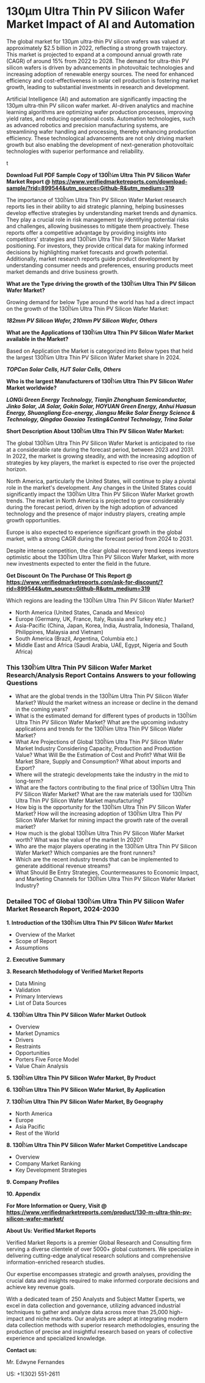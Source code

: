<meta name="title" content="Global 130μm Ultra Thin PV Silicon Wafer Market Impact of AI and Automation"><meta name="description" content="The global market for 130μm ultra-thin PV silicon wafers was valued at approximately $2.5 billion in 2022, reflecting a strong growth trajectory. This market is projec"><meta name="title" content="130μm Ultra Thin PV Silicon Wafer Market Size, Share, Scope, Trends, Growth, Opportunities, Analysis, Forecast"><h1>130μm Ultra Thin PV Silicon Wafer Market Impact of AI and Automation</h1><p>The global market for 130μm ultra-thin PV silicon wafers was valued at approximately $2.5 billion in 2022, reflecting a strong growth trajectory. This market is projected to expand at a compound annual growth rate (CAGR) of around 15% from 2022 to 2028. The demand for ultra-thin PV silicon wafers is driven by advancements in photovoltaic technologies and increasing adoption of renewable energy sources. The need for enhanced efficiency and cost-effectiveness in solar cell production is fostering market growth, leading to substantial investments in research and development.</p><p>Artificial Intelligence (AI) and automation are significantly impacting the 130μm ultra-thin PV silicon wafer market. AI-driven analytics and machine learning algorithms are optimizing wafer production processes, improving yield rates, and reducing operational costs. Automation technologies, such as advanced robotics and precision manufacturing systems, are streamlining wafer handling and processing, thereby enhancing production efficiency. These technological advancements are not only driving market growth but also enabling the development of next-generation photovoltaic technologies with superior performance and reliability.</p>t</p><p id="" class=""><strong>Download Full PDF Sample Copy of 130Î¼m Ultra Thin PV Silicon Wafer Market Report @ <a href="https://www.verifiedmarketreports.com/download-sample/?rid=899544&utm_source=Github-R&utm_medium=319" target="_blank">https://www.verifiedmarketreports.com/download-sample/?rid=899544&utm_source=Github-R&utm_medium=319</a></strong></p><p>The importance of&nbsp;130Î¼m Ultra Thin PV Silicon Wafer Market research reports lies in their ability to aid strategic planning, helping businesses develop effective strategies by understanding market trends and dynamics. They play a crucial role in risk management by identifying potential risks and challenges, allowing businesses to mitigate them proactively. These reports offer a competitive advantage by providing insights into competitors' strategies and 130Î¼m Ultra Thin PV Silicon Wafer Market positioning. For investors, they provide critical data for making informed decisions by highlighting market forecasts and growth potential. Additionally, market research reports guide product development by understanding consumer needs and preferences, ensuring products meet market demands and drive business growth.</p><p><strong>What are the&nbsp;Type driving the growth of the 130Î¼m Ultra Thin PV Silicon Wafer Market?</strong></p><p id="" class="">Growing demand for below Type around the world has had a direct impact on the growth of the 130Î¼m Ultra Thin PV Silicon Wafer Market:</p><em><strong>182mm PV Silicon Wafer, 210mm PV Silicon Wafer, Others</strong></em></p><strong>What are the&nbsp;Applications&nbsp;of 130Î¼m Ultra Thin PV Silicon Wafer Market available in the Market?</strong></p><p id="" class="">Based on Application the Market is categorized into Below types that held the largest 130Î¼m Ultra Thin PV Silicon Wafer Market share In 2024.</p><em><strong>TOPCon Solar Cells, HJT Solar Cells, Others</strong></em></p><strong>Who is the largest Manufacturers of 130Î¼m Ultra Thin PV Silicon Wafer Market worldwide?</strong></p><p><em><strong>LONGi Green Energy Technology, Tianjin Zhonghuan Semiconductor, Jinko Solar, JA Solar, Gokin Solar, HOYUAN Green Energy, Anhui Huasun Energy, Shuangliang Eco-energy, Jiangsu Meike Solar Energy Science & Technology, Qingdao Gaoxiao Testing&Control Technology, Trina Solar</strong></em></p><p id="" class=""><strong>Short Description About 130Î¼m Ultra Thin PV Silicon Wafer Market:</strong></p><p>The global 130Î¼m Ultra Thin PV Silicon Wafer Market is anticipated to rise at a considerable rate during the forecast period, between 2023 and 2031. In 2022, the market is growing steadily, and with the increasing adoption of strategies by key players, the market is expected to rise over the projected horizon.</p><p>North America, particularly the United States, will continue to play a pivotal role in the market's development. Any changes in the United States could significantly impact the 130Î¼m Ultra Thin PV Silicon Wafer Market growth trends. The market in North America is projected to grow considerably during the forecast period, driven by the high adoption of advanced technology and the presence of major industry players, creating ample growth opportunities.</p><p>Europe is also expected to experience significant growth in the global market, with a strong CAGR during the forecast period from 2024 to 2031.</p><p>Despite intense competition, the clear global recovery trend keeps investors optimistic about the 130Î¼m Ultra Thin PV Silicon Wafer Market, with more new investments expected to enter the field in the future.</p><p id="" class=""><strong>Get Discount On The Purchase Of This Report @ <a href="https://www.verifiedmarketreports.com/ask-for-discount/?rid=899544&utm_source=Github-R&utm_medium=319" target="_blank">https://www.verifiedmarketreports.com/ask-for-discount/?rid=899544&utm_source=Github-R&utm_medium=319</a></strong></p>Which regions are leading the 130Î¼m Ultra Thin PV Silicon Wafer Market?</p><ul><li>North America (United States, Canada and Mexico)</li><li>Europe (Germany, UK, France, Italy, Russia and Turkey etc.)</li><li>Asia-Pacific (China, Japan, Korea, India, Australia, Indonesia, Thailand, Philippines, Malaysia and Vietnam)</li><li>South America (Brazil, Argentina, Columbia etc.)</li><li>Middle East and Africa (Saudi Arabia, UAE, Egypt, Nigeria and South Africa)</li></ul><h3 id="" class="">This 130Î¼m Ultra Thin PV Silicon Wafer Market Research/Analysis Report Contains Answers to your following Questions</h3><ul><li>What are the global trends in the 130Î¼m Ultra Thin PV Silicon Wafer Market? Would the market witness an increase or decline in the demand in the coming years?</li><li>What is the estimated demand for different types of products in 130Î¼m Ultra Thin PV Silicon Wafer Market? What are the upcoming industry applications and trends for the 130Î¼m Ultra Thin PV Silicon Wafer Market?</li><li>What Are Projections of Global 130Î¼m Ultra Thin PV Silicon Wafer Market Industry Considering Capacity, Production and Production Value? What Will Be the Estimation of Cost and Profit? What Will Be Market Share, Supply and Consumption? What about imports and Export?</li><li>Where will the strategic developments take the industry in the mid to long-term?</li><li>What are the factors contributing to the final price of 130Î¼m Ultra Thin PV Silicon Wafer Market? What are the raw materials used for 130Î¼m Ultra Thin PV Silicon Wafer Market manufacturing?</li><li>How big is the opportunity for the 130Î¼m Ultra Thin PV Silicon Wafer Market? How will the increasing adoption of 130Î¼m Ultra Thin PV Silicon Wafer Market for mining impact the growth rate of the overall market?</li><li>How much is the global 130Î¼m Ultra Thin PV Silicon Wafer Market worth? What was the value of the market In 2020?</li><li>Who are the major players operating in the 130Î¼m Ultra Thin PV Silicon Wafer Market? Which companies are the front runners?</li><li>Which are the recent industry trends that can be implemented to generate additional revenue streams?</li><li>What Should Be Entry Strategies, Countermeasures to Economic Impact, and Marketing Channels for 130Î¼m Ultra Thin PV Silicon Wafer Market Industry?</li></ul><h3 id="" class="">Detailed TOC of Global 130Î¼m Ultra Thin PV Silicon Wafer Market Research Report, 2024-2030</h3><p id="" class=""><strong>1. Introduction of the 130Î¼m Ultra Thin PV Silicon Wafer Market</strong></p><ul><li>Overview of the Market</li><li>Scope of Report</li><li>Assumptions</li></ul><p id="" class=""><strong>2. Executive Summary</strong></p><p id="" class=""><strong>3. Research Methodology of Verified Market Reports</strong></p><ul><li>Data Mining</li><li>Validation</li><li>Primary Interviews</li><li>List of Data Sources</li></ul><p id="" class=""><strong>4. 130Î¼m Ultra Thin PV Silicon Wafer Market Outlook</strong></p><ul><li>Overview</li><li>Market Dynamics</li><li>Drivers</li><li>Restraints</li><li>Opportunities</li><li>Porters Five Force Model</li><li>Value Chain Analysis</li></ul><p id="" class=""><strong>5. 130Î¼m Ultra Thin PV Silicon Wafer Market, By Product</strong></p><p id="" class=""><strong>6. 130Î¼m Ultra Thin PV Silicon Wafer Market, By Application</strong></p><p id="" class=""><strong>7. 130Î¼m Ultra Thin PV Silicon Wafer Market, By Geography</strong></p><ul><li>North America</li><li>Europe</li><li>Asia Pacific</li><li>Rest of the World</li></ul><p id="" class=""><strong>8. 130Î¼m Ultra Thin PV Silicon Wafer Market Competitive Landscape</strong></p><ul><li>Overview</li><li>Company Market Ranking</li><li>Key Development Strategies</li></ul><p id="" class=""><strong>9. Company Profiles</strong></p><p id="" class=""><strong>10. Appendix</strong></p><p id="" class=""><strong>For More Information or Query, Visit @ <a href="https://www.verifiedmarketreports.com/product/130-m-ultra-thin-pv-silicon-wafer-market/" target="_blank">https://www.verifiedmarketreports.com/product/130-m-ultra-thin-pv-silicon-wafer-market/</a></strong></p><p id="" class=""><strong>About Us: Verified Market Reports</strong></p><p id="" class="">Verified Market Reports is a premier Global Research and Consulting firm serving a diverse clientele of over 5000+ global customers. We specialize in delivering cutting-edge analytical research solutions and comprehensive information-enriched research studies.</p><p id="" class="">Our expertise encompasses strategic and growth analyses, providing the crucial data and insights required to make informed corporate decisions and achieve key revenue goals.</p><p id="" class="">With a dedicated team of 250 Analysts and Subject Matter Experts, we excel in data collection and governance, utilizing advanced industrial techniques to gather and analyze data across more than 25,000 high-impact and niche markets. Our analysts are adept at integrating modern data collection methods with superior research methodologies, ensuring the production of precise and insightful research based on years of collective experience and specialized knowledge.</p><p id="" class=""><strong>Contact us:</strong></p><p id="" class="">Mr. Edwyne Fernandes</p><p id="" class="">US: +1(302) 551-2611</p>